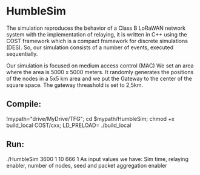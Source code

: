 # HumbleSim
The simulation reproduces the behavior of a Class B LoRaWAN network system with the implementation of relaying, it is written in C++ using the COST framework which is a compact framework for discrete simulations (DES). So, our simulation consists of a number of events, executed sequentially. 

Our simulation is focused on medium access control (MAC) We set an area where the area is 5000 x 5000 meters. It randomly generates the positions of the nodes in a 5x5 km area and we put the Gateway to the center of the square space. The gateway threashold is set to 2,5km.

## Compile: 
  !mypath="drive/MyDrive/TFG"; cd $mypath/HumbleSim; chmod +x build_local COST/cxx; LD_PRELOAD= ./build_local

## Run:
  ./HumbleSim 3600 1 10 666 1
  As input values we have: Sim time, relaying enabler, number of nodes, seed and packet aggregation enabler
